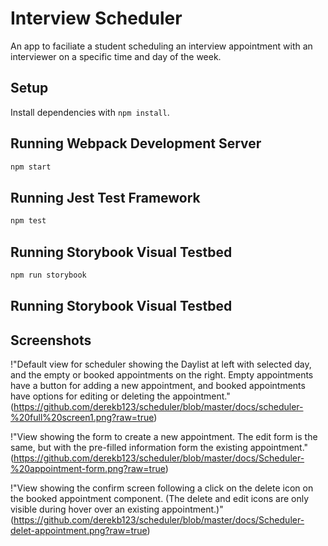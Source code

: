 # Interview Scheduler

An app to faciliate a student scheduling an interview appointment with an interviewer on a specific time and day of the week. 

## Setup

Install dependencies with `npm install`.

## Running Webpack Development Server

```sh
npm start
```

## Running Jest Test Framework

```sh
npm test
```

## Running Storybook Visual Testbed

```sh
npm run storybook
```

## Running Storybook Visual Testbed

## Screenshots

!"Default view for scheduler showing the Daylist at left with selected day, and the empty or booked appointments on the right. Empty appointments have a button for adding a new appointment, and booked appointments have options for editing or deleting the appointment."(https://github.com/derekb123/scheduler/blob/master/docs/scheduler-%20full%20screen1.png?raw=true)

!"View showing the form to create a new appointment. The edit form is the same, but with the pre-filled information form the existing appointment."(https://github.com/derekb123/scheduler/blob/master/docs/Scheduler-%20appointment-form.png?raw=true)

!"View showing the confirm screen following a click on the delete icon on the booked appointment component. (The delete and edit icons are only visible during hover over an existing appointment.)"(https://github.com/derekb123/scheduler/blob/master/docs/Scheduler-delet-appointment.png?raw=true)